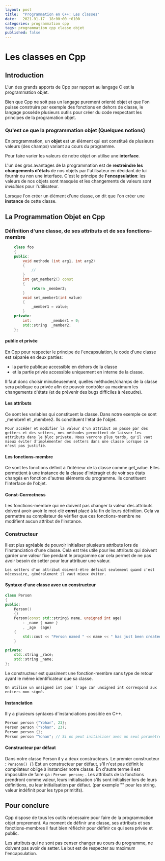 ```yaml
---
layout: post
title:  "Programmation en C++: Les classes"
date:   2021-01-17  18:00:00 +0100
categories: programmation cpp
tags: programmation cpp classe objet
published: false
---
```


# Les classes en Cpp

## Introduction

L'un des grands apports de Cpp par rapport au langage C est la programmation objet.

Bien que Cpp ne soit pas un langage purement orienté objet et que l'on puisse construire par exemple des fonctions en dehors de classe, le langage possède plusieurs outils pour créer du code respectant les principes de la programation objet.

### Qu'est ce que la programmation objet (Quelques notions)

En programmation, un **objet** est un élément qui est constitué de plusieurs valeurs (des champs) variant au cours du programme.

Pour faire varier les valeurs de notre objet on utilise une **interface**.

L'un des gros avantages de la programmation est de **restreindre les changements d'états** de nos objets par l'utilisateur en décidant de lui fournir ou non une interface. 
C'est le principe de **l'encapsulation**: les valeurs de nos objets sont masqués et les changements de valeurs sont *invisibles* pour l'utilisateur.

Lorsque l'on créer un élément d'une classe, on dit que l'on créer une **instance** de cette classe.

## La Programmation Objet en Cpp

### Définition d'une classe, de ses attributs et de ses fonctions-membre

```cpp
    class foo
    {
    public:
        void methode (int arg1, int arg2)
        {
            //
        }
        int get_member2() const 
        { 
            return _member2; 
        }
        void set_member1(int value)
        {
            _member1 = value;
        }
    private:
        int:         _member1 = 0;
        std::string  _member2;   
    }; 
```

#### public et privée

En Cpp pour respecter le principe de l'encapsulation, le code d'une classe est séparée en deux parties:
- la partie publique accessible en dehors de la classe
- et la partie privée accessible uniquement en interne de la classe.

Il faut donc choisir minutieusement, quelles méthodes/champs de la classe sera publique ou privée afin de pouvoir contrôler au maximum les changements d'états (et de prévenir des bugs difficiles à résoudre).

#### Les attributs 

Ce sont les variables qui constituent la classe. Dans notre exemple ce sont _membre1 et _membre2. Ils constituent l'état de l'objet.

    Pour accéder et modifier la valeur d'un attribut on passe par des getters et des setters, mes méthodes permettent de laisser les attributs dans le bloc private. Nous verrons plus tards, qu'il vaut mieux éviter d'implémenter des setters dans une classe lorsque ce n'est pas justifié.

#### Les fonctions-membre 

Ce sont les fonctions définit à l'intérieur de la classe comme get_value. Elles permettent à une instance de la classe d'intéragir et de voir ses états changés en fonction d'autres éléments du programme. Ils constituent l'interface de l'objet.

#### Const-Correctness 

Les fonctions-membre qui ne doivent pas changer la valeur des attributs doivent avoir avoir le mot-clé **const** placé à la fin de leurs définition. Cela va permettre au compilateur de vérifier que ces fonctions-membre ne modifient aucun attribut de l'instance. 

### Constructeur

Il est plus agréable de pouvoir initialiser plusieurs attributs lors de l'instanciation d'une classe. Cela est très utile pour les attributs qui doivent garder une valeur fixe pendant le programme car cela permet de ne pas avoir besoin de setter pour leur attribuer une valeur. 

    Les setters d'un attribut doivent-être définit seulement quand c'est nécessaire, généralement il vaut mieux éviter.

#### Syntaxe d'une classe avec un constructeur

```cpp
class Person
{
public:
    Person()
    {}
    Person(const std::string& name, unsigned int age)
        : _name { name }
        , _age  {age}
    {
        std::cout << "Person named " << name << " has just been created!" << std::endl;
    }

private:
    std::string _race;
    std::string _name;
};
```
Le constructeur est quasiment une fonction-membre sans type de retour ayant le même identificateur que sa classe. 

    On utilise un unsigned int pour l'age car unsigned int correspond aux entiers non signé.


#### Instanciation 

Il y a plusieurs syntaxes d'instanciations possible en C++.

```cpp
Person person {"Yohan", 23};
Person person ("Yohan", 23);
Person person {};
Person person "Yohan"; // Si on peut initialiser avec un seul paramètre.
```

#### Constructeur par défaut

Dans notre classe Person il y a deux constructeurs. Le premier constructeur : `` Personn() {} `` Est un constructeur par défaut, s'il n'est pas définit le compilateur oblige à instancier notre classe. 
En d'autre terme il est impossible de faire ça : ``Person person;`` . Les attributs de la fonctions prendront comme valeur, leurs initialisation s'ils sont initialiser lors de leurs définitions, ou leur initialisation par défaut. (par exemple "" pour les string, valeur indéfinit pour les type primitifs).

## Pour conclure

Cpp dispose de tous les outils nécessaire pour faire de la programmation objet proprement. Au moment de définir une classe, ses attributs et ses fonctions-membres il faut bien réfléchir pour définir ce qui sera privée et public. 

Les attributs qui ne sont pas censer changer au cours du programme, ne doivent pas avoir de setter. Le but est de respecter au maximum l'encapsulation.